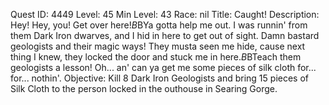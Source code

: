 Quest ID: 4449
Level: 45
Min Level: 43
Race: nil
Title: Caught!
Description: Hey! Hey, you! Get over here!$B$BYa gotta help me out. I was runnin' from them Dark Iron dwarves, and I hid in here to get out of sight. Damn bastard geologists and their magic ways! They musta seen me hide, cause next thing I knew, they locked the door and stuck me in here.$B$BTeach them geologists a lesson! Oh... an' can ya get me some pieces of silk cloth for... for... nothin'.
Objective: Kill 8 Dark Iron Geologists and bring 15 pieces of Silk Cloth to the person locked in the outhouse in Searing Gorge.
